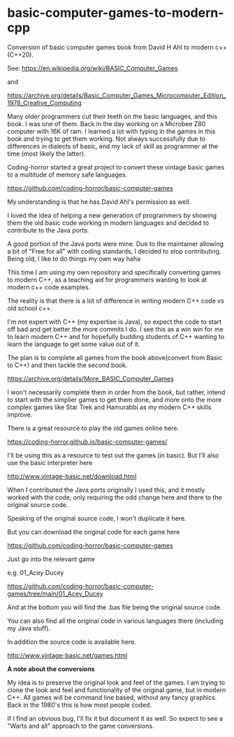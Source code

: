 # basic-computer-games-to-modern-cpp
Conversion of basic computer games book from David H Ahl to modern c++ (C++20).

See:  https://en.wikipedia.org/wiki/BASIC_Computer_Games

and

https://archive.org/details/Basic_Computer_Games_Microcomputer_Edition_1978_Creative_Computing

Many older programmers cut their teeth on the basic languages, and this book.  I was one of them.  Back in the day working on a Microbee Z80 computer with 16K of ram.  I learned a lot with typing in the games in this book and trying to get them working.  Not always successfully due to differences in dialects of basic, and my lack of skill as programmer at the time (most likely the latter). 

Coding-horror started a great project to convert these vintage basic games to a multitude of memory safe languages.

https://github.com/coding-horror/basic-computer-games

My understanding is that he has David Ahl's permission as well.

I loved the idea of helping a new generation of programmers by showing them the old basic code working in modern languages and decided to contribute to the Java ports.

A good portion of the Java ports were mine. Due to the maintainer allowing a bit of "Free for all" with coding standards, I decided to stop contributing.  Being old, I like to do things my own way haha

This time I am using my own repository and specifically converting games to modern C++, as a teaching aid for programmers wanting to look at modern c++ code examples.

The reality is that there is a lot of difference in writing modern C++ code vs old school c++.

I'm not expert with C++ (my expertise is Java), so expect the code to start off bad and get better the more commits I do. I see this as a win win for me to learn modern C++ and for hopefully budding students of C++ wanting to learn the language to get some value out of it.

The plan is to complete all games from the book above(convert from Basic to C++) and then tackle the second book.

https://archive.org/details/More_BASIC_Computer_Games

I won't necessarily complete them in order from the book, but rather, intend to start with the simplier games to get them done, and more onto the more complex games like Star Trek and Hamurabbi as my modern C++ skills improve.

There is a great resource to play the old games online here.

https://coding-horror.github.io/basic-computer-games/

I'll be using this as a resource to test out the games (in basic).  But I'll also use the basic interpreter here

http://www.vintage-basic.net/download.html

When I contributed the Java ports originally I used this, and it mostly worked with the code, only requiring the odd change here and there to the original source code.

Speaking of the original source code, I won't duplicate it here.

But you can download the original code for each game here

https://github.com/coding-horror/basic-computer-games

Just go into the relevant game

e.g. 01_Acey Ducey

https://github.com/coding-horror/basic-computer-games/tree/main/01_Acey_Ducey

And at the bottom you will find the .bas file being the original source code.

You can also find all the original code in various languages there (including my Java stuff).

In addition the source code is available here.

http://www.vintage-basic.net/games.html

**A note about the conversions**

My idea is to preserve the original look and feel of the games.  I am trying to clone the look and feel and functionality of the original game, but in modern C++.  All games will be command line based, without any fancy graphics.  Back in the 1980's this is how most people coded.  

If I find an obvious bug, I'll fix it but document it as well.  So expect to see a "Warts and all" approach to the game conversions.
